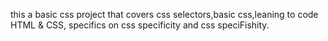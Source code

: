 this a basic css project that covers css selectors,basic css,leaning to code HTML & CSS, specifics on css specificity and css speciFishity.
